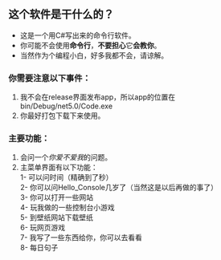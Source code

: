 ## 这个软件是干什么的？
- 这是一个用C#写出来的命令行软件。
- 你可能不会使用**命令行**，**不要担心**它**会教你**。  
- 当然作为个编程小白，好多我都不会，请谅解。
### **你需要注意以下事件：**
1. 我不会在release界面发布app，所以app的位置在bin/Debug/net5.0/Code.exe  
2. 你最好打包下载下来使用。
### **主要功能：**
1. 会问一个*你爱不爱我*的问题。  
2. 主菜单界面有以下功能：  
1- 可以问时间（精确到了秒）  
2- 你可以问Hello_Console几岁了（当然这是以后再做的事了）  
3- 你可以打开一些网站  
4- 玩我做的一些控制台小游戏  
5- 到壁纸网站下载壁纸  
6- 玩网页游戏  
7- 我写了一些东西给你，你可以去看看  
8- 每日句子

